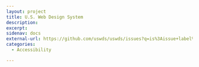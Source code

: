 ```yaml
---
layout: project
title: U.S. Web Design System
description:
excerpt:
sidenav: docs
external-url: https://github.com/uswds/uswds/issues?q=is%3Aissue+label%3A%22topic%3A+accessibility%22
categories:
  - Accessibility

---
```

